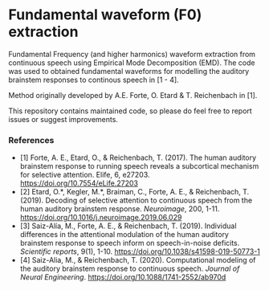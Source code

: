 # Fundamental waveform (F0) extraction

Fundamental Frequency (and higher harmonics) waveform extraction from continuous speech using Empirical Mode Decomposition (EMD). 
The code was used to obtained fundamental waveforms for modelling the auditory brainstem responses to continous speech in [1 - 4].

Method originally developed by A.E. Forte, O. Etard & T. Reichenbach in [1].

This repository contains maintained code, so please do feel free to report issues or suggest improvements.

### References
* [1] Forte, A. E., Etard, O., & Reichenbach, T. (2017). The human auditory brainstem response to running speech reveals a subcortical mechanism for selective attention. Elife, 6, e27203. https://doi.org/10.7554/eLife.27203
* [2] Etard, O.\*, Kegler, M.\*, Braiman, C., Forte, A. E., & Reichenbach, T. (2019). Decoding of selective attention to continuous speech from the human auditory brainstem response. *Neuroimage*, 200, 1-11. https://doi.org/10.1016/j.neuroimage.2019.06.029
* [3] Saiz-Alía, M., Forte, A. E., & Reichenbach, T. (2019). Individual differences in the attentional modulation of the human auditory brainstem response to speech inform on speech-in-noise deficits. *Scientific reports*, 9(1), 1-10. https://doi.org/10.1038/s41598-019-50773-1
* [4] Saiz-Alia, M., & Reichenbach, T. (2020). Computational modeling of the auditory brainstem response to continuous speech. *Journal of Neural Engineering*. https://doi.org/10.1088/1741-2552/ab970d
